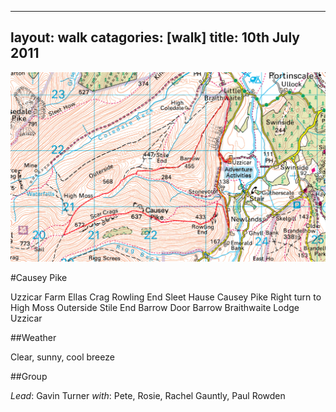 
---
layout: walk
catagories: [walk]
title: 10th July 2011
---

![20110710](maps/20110710.png)

#Causey Pike

Uzzicar Farm
Ellas Crag
Rowling End
Sleet Hause
Causey Pike
Right turn to High Moss
Outerside
Stile End
Barrow Door
Barrow
Braithwaite
Lodge
Uzzicar

##Weather

Clear, sunny, cool breeze

##Group

*Lead*: Gavin Turner
*with*: Pete, Rosie, Rachel Gauntly, Paul Rowden
